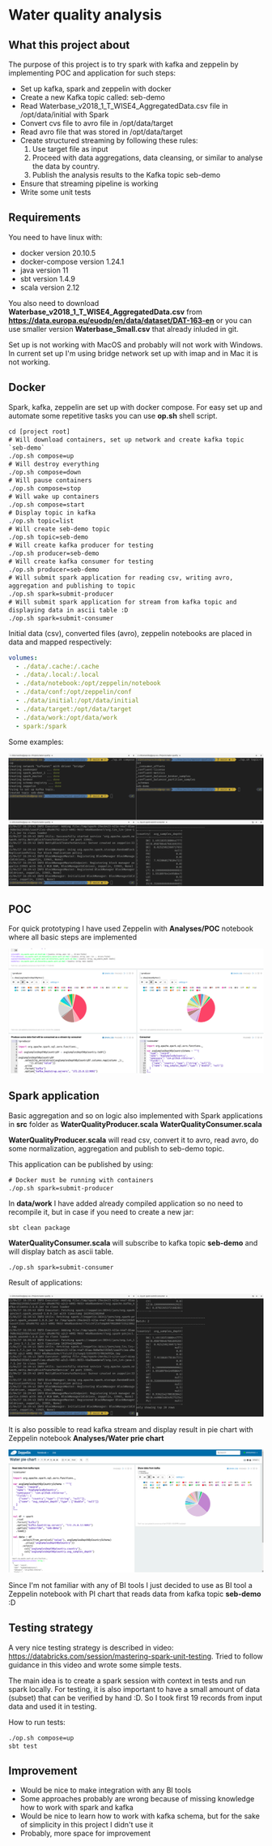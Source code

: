 # Water quality analysis
## What this project about

The purpose of this project is to try spark with kafka and zeppelin by implementing POC and application for such steps:
* Set up kafka, spark and zeppelin with docker
* Create a new Kafka topic called: seb-demo
* Read Waterbase_v2018_1_T_WISE4_AggregatedData.csv file in /opt/data/initial with Spark
* Convert cvs file to avro file in /opt/data/target
* Read avro file that was stored in /opt/data/target
* Create structured streaming by following these rules:
  1. Use target file as input
  2. Proceed with data aggregations, data cleansing, or similar to analyse the data by country. 
  3. Publish the analysis results to the Kafka topic seb-demo
* Ensure that streaming pipeline is working
* Write some unit tests

## Requirements

You need to have linux with:
* docker version 20.10.5
* docker-compose version 1.24.1
* java version 11
* sbt version 1.4.9
* scala version 2.12

You also need to download **Waterbase_v2018_1_T_WISE4_AggregatedData.csv** from **https://data.europa.eu/euodp/en/data/dataset/DAT-163-en** or you can use smaller version **Waterbase_Small.csv** that already inluded in git.

Set up is not working with MacOS and probably will not work with Windows. In current set up I'm using bridge network set up with imap and in Mac it is not working.
  
## Docker

Spark, kafka, zeppelin are set up with docker compose. For easy set up and automate some repetitive tasks you can use **op.sh** shell script.

```shell
cd [project root]
# Will download containers, set up network and create kafka topic `seb-demo`
./op.sh compose=up
# Will destroy everything
./op.sh compose=down
# Will pause containers
./op.sh compose=stop
# Will wake up containers
./op.sh compose=start
# Display topic in kafka
./op.sh topic=list
# Will create seb-demo topic
./op.sh topic=seb-demo
# Will create kafka producer for testing
./op.sh producer=seb-demo
# Will create kafka consumer for testing
./op.sh producer=seb-demo
# Will submit spark application for reading csv, writing avro, aggregation and publishing to topic 
./op.sh spark=submit-producer
# Will submit spark application for stream from kafka topic and displaying data in ascii table :D
./op.sh spark=submit-consumer
```

Initial data (csv), converted files (avro), zeppelin notebooks are placed in data and mapped respectively:

```yaml
volumes:
  - ./data/.cache:/.cache
  - ./data/.local:/.local
  - ./data/notebook:/opt/zeppelin/notebook
  - ./data/conf:/opt/zeppelin/conf
  - ./data/initial:/opt/data/initial
  - ./data/target:/opt/data/target
  - ./data/work:/opt/data/work
  - spark:/spark
```

Some examples:

![op.sh](images/op.sh_helper.png)

## POC

For quick prototyping I have used Zeppelin with **Analyses/POC** notebook where all basic steps are implemented

![Zeppelin POC](images/zeppelin_poc.png)

## Spark application

Basic aggregation and so on logic also implemented with Spark applications in **src** folder as **WaterQualityProducer.scala** **WaterQualityConsumer.scala**

**WaterQualityProducer.scala** will read csv, convert it to avro, read avro, do some normalization, aggregation and publish to seb-demo topic.

This application can be published by using:
```shell
# Docker must be running with containers
./op.sh spark=submit-producer
```

In **data/work** I have added already compiled application so no need to recompile it, but in case if you need to create a new jar:

```shell
sbt clean package
```

**WaterQualityConsumer.scala** will subscribe to kafka topic **seb-demo** and will display batch as ascii table.

```shell
./op.sh spark=submit-consumer
```

Result of applications:

![Spark app results](images/spark_consumer_producer.png)

It is also possible to read kafka stream and display result in pie chart with Zeppelin notebook **Analyses/Water prie chart**

![Zeppelin pie chart](images/zeppelin_prie_chart.png)

Since I'm not familiar with any of BI tools I just decided to use as BI tool a Zeppelin notebook with PI chart that reads data from kafka topic **seb-demo** :D

## Testing strategy
A very nice testing strategy is described in video: https://databricks.com/session/mastering-spark-unit-testing. Tried to follow guidance in this video and wrote some simple tests.

The main idea is to create a spark session with context in tests and run spark locally. For testing, it is also important to have a small amount of data (subset) that can be verified by hand :D. So I took first 19 records from input data and used it in testing.

How to run tests:
```shell
./op.sh compose=up
sbt test
```

## Improvement

* Would be nice to make integration with any BI tools
* Some approaches probably are wrong because of missing knowledge how to work with spark and kafka
* Would be nice to learn how to work with kafka schema, but for the sake of simplicity in this project I didn't use it
* Probably, more space for improvement
